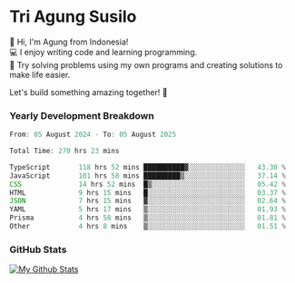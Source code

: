 # Tri Agung Susilo

👋 Hi, I'm Agung from Indonesia!<br>
💻 I enjoy writing code and learning programming.<br>
🧠 Try solving problems using my own programs and creating solutions to make life easier.

Let's build something amazing together! 🚀

### Yearly Development Breakdown

<!--START_SECTION:waka-->

```TypeScript JavaScript PHP
From: 05 August 2024 - To: 05 August 2025

Total Time: 270 hrs 23 mins

TypeScript       118 hrs 52 mins ██████████▓░░░░░░░░░░░░░░   43.30 %
JavaScript       101 hrs 58 mins █████████▒░░░░░░░░░░░░░░░   37.14 %
CSS              14 hrs 52 mins  █▒░░░░░░░░░░░░░░░░░░░░░░░   05.42 %
HTML             9 hrs 15 mins   █░░░░░░░░░░░░░░░░░░░░░░░░   03.37 %
JSON             7 hrs 15 mins   ▓░░░░░░░░░░░░░░░░░░░░░░░░   02.64 %
YAML             5 hrs 17 mins   ▒░░░░░░░░░░░░░░░░░░░░░░░░   01.93 %
Prisma           4 hrs 58 mins   ▒░░░░░░░░░░░░░░░░░░░░░░░░   01.81 %
Other            4 hrs 8 mins    ▒░░░░░░░░░░░░░░░░░░░░░░░░   01.51 %
```

<!--END_SECTION:waka-->

### GitHub Stats

[![My Github Stats](https://github-readme-stats.vercel.app/api?username=triagung128&show_icons=true&hide=contribs,issues&count_private=true&theme=tokyonight)](https://github.com/triagung128)

<!-- [![Top Langs](https://github-readme-stats.vercel.app/api/top-langs/?username=triagung128&layout=compact)](https://github.com/triagung128) -->
